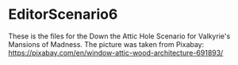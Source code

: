 # EditorScenario6
These is the files for the Down the Attic Hole Scenario for Valkyrie's Mansions of Madness.
The picture was taken from Pixabay: https://pixabay.com/en/window-attic-wood-architecture-691893/
